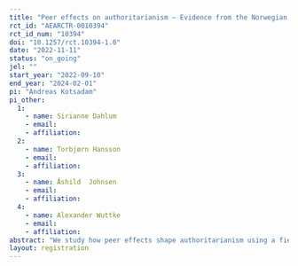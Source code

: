 ```yaml
---
title: "Peer effects on authoritarianism – Evidence from the Norwegian Armed Forces"
rct_id: "AEARCTR-0010394"
rct_id_num: "10394"
doi: "10.1257/rct.10394-1.0"
date: "2022-11-11"
status: "on_going"
jel: ""
start_year: "2022-09-10"
end_year: "2024-02-01"
pi: "Andreas Kotsadam"
pi_other:
  1:
    - name: Sirianne Dahlum
    - email: 
    - affiliation: 
  2:
    - name: Torbjørn Hansson
    - email: 
    - affiliation: 
  3:
    - name: Åshild  Johnsen
    - email: 
    - affiliation: 
  4:
    - name: Alexander Wuttke
    - email: 
    - affiliation: 
abstract: "We study how peer effects shape authoritarianism using a field experiment in the Norwegian Armed Forces. In particular, we ask: Does random assignment to people with different levels of authoritarian orientations make soldiers more or less authoritarian? In addition, we hope to answer the following questions: How does authoritarianism change during military service? Does information about peers' authoritarian preference change individual beliefs and orientations?"
layout: registration
---
```


